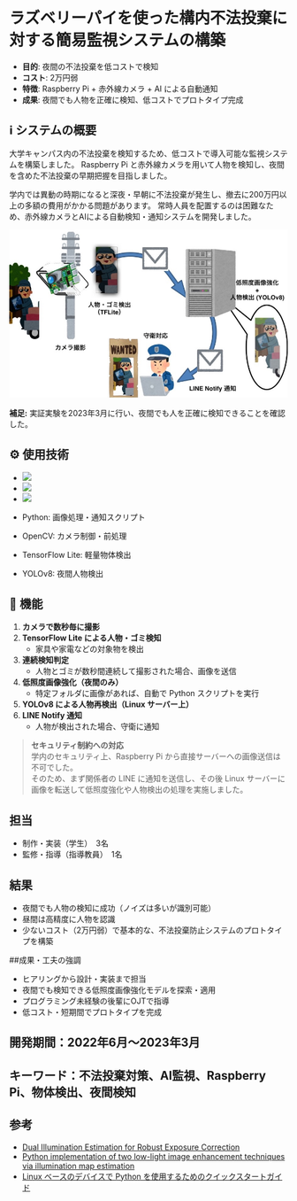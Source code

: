 # ラズベリーパイを使った構内不法投棄に対する簡易監視システムの構築

- **目的**: 夜間の不法投棄を低コストで検知
- **コスト**: 2万円弱
- **特徴**: Raspberry Pi + 赤外線カメラ + AI による自動通知
- **成果**: 夜間でも人物を正確に検知、低コストでプロトタイプ完成

## ℹ️ システムの概要
大学キャンパス内の不法投棄を検知するため、低コストで導入可能な監視システムを構築しました。
Raspberry Pi と赤外線カメラを用いて人物を検知し、夜間を含めた不法投棄の早期把握を目指しました。  

学内では異動の時期になると深夜・早朝に不法投棄が発生し、撤去に200万円以上の多額の費用がかかる問題があります。
常時人員を配置するのは困難なため、赤外線カメラとAIによる自動検知・通知システムを開発しました。

![概要図](images/SystemView.jpg)

**補足:**
実証実験を2023年3月に行い、夜間でも人を正確に検知できることを確認した。

## ⚙️ 使用技術
- <img src="https://img.shields.io/badge/-Python-3776AB?style=flat&logo=python&logoColor=white">
- <img src="https://img.shields.io/badge/-OpenCV-3776AB?style=flat&logo=opencv&logoColor=white">
- <img src="https://img.shields.io/badge/-YOLO-3776AB?style=flat&logo=yolo&logoColor=white">

- Python: 画像処理・通知スクリプト
- OpenCV: カメラ制御・前処理
- TensorFlow Lite: 軽量物体検出
- YOLOv8: 夜間人物検出

## 🔄 機能
1. **カメラで数秒毎に撮影**
2. **TensorFlow Lite による人物・ゴミ検知**
   - 家具や家電などの対象物を検出
3. **連続検知判定**
   - 人物とゴミが数秒間連続して撮影された場合、画像を送信
4. **低照度画像強化（夜間のみ）**
   - 特定フォルダに画像があれば、自動で Python スクリプトを実行
5. **YOLOv8 による人物再検出（Linux サーバー上）**
6. **LINE Notify 通知**
   - 人物が検出された場合、守衛に通知

> **セキュリティ制約への対応**  
> 学内のセキュリティ上、Raspberry Pi から直接サーバーへの画像送信は不可でした。  
> そのため、まず関係者の LINE に通知を送信し、その後 Linux サーバーに画像を転送して低照度強化や人物検出の処理を実施しました。

## 担当
- 制作・実装（学生）　3名
- 監修・指導（指導教員）　1名

## 結果
- 夜間でも人物の検知に成功（ノイズは多いが識別可能）
- 昼間は高精度に人物を認識
- 少ないコスト（2万円弱）で基本的な、不法投棄防止システムのプロトタイプを構築

##成果・工夫の強調
- ヒアリングから設計・実装まで担当
- 夜間でも検知できる低照度画像強化モデルを探索・適用
- プログラミング未経験の後輩にOJTで指導
- 低コスト・短期間でプロトタイプを完成

## 開発期間：2022年6月〜2023年3月
## キーワード：不法投棄対策、AI監視、Raspberry Pi、物体検出、夜間検知

## 参考
- [Dual Illumination Estimation for Robust Exposure Correction](https://arxiv.org/pdf/1910.13688)
- [Python implementation of two low-light image enhancement techniques via illumination map estimation](https://github.com/pvnieo/Low-light-Image-Enhancement)
- [Linux ベースのデバイスで Python を使用するためのクイックスタートガイド]([https://docs.ultralytics.com/ja/models/yolo12/](https://www.tensorflow.org/lite/guide/python?hl=ja#install_tensorflow_lite_for_python))

